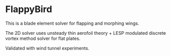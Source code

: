 # FlappyBird

This is a blade element solver for flapping and morphing wings.

The 2D solver uses unsteady thin aerofoil theory + LESP modulated discrete vortex method solver for flat plates.

Validated with wind tunnel experiments.
